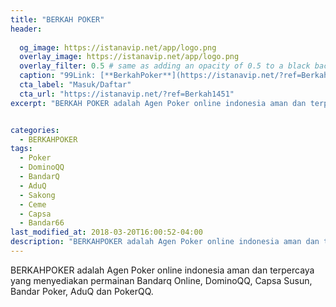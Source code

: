```yaml
---
title: "BERKAH POKER"
header:
  
  og_image: https://istanavip.net/app/logo.png
  overlay_image: https://istanavip.net/app/logo.png
  overlay_filter: 0.5 # same as adding an opacity of 0.5 to a black background
  caption: "99Link: [**BerkahPoker**](https://istanavip.net/?ref=Berkah1451)"
  cta_label: "Masuk/Daftar"
  cta_url: "https://istanavip.net/?ref=Berkah1451"
excerpt: "BERKAH POKER adalah Agen Poker online indonesia aman dan terpercaya yang menyediakan permainan Bandarq Online, DominoQQ, Capsa Susun, Bandar Poker, AduQ dan PokerQQ."


categories:
  - BERKAHPOKER
tags:
  - Poker
  - DominoQQ
  - BandarQ
  - AduQ
  - Sakong
  - Ceme
  - Capsa
  - Bandar66
last_modified_at: 2018-03-20T16:00:52-04:00
description: "BERKAHPOKER adalah Agen Poker online indonesia aman dan terpercaya yang menyediakan permainan Bandarq Online, DominoQQ, Capsa Susun, Bandar Poker, AduQ dan PokerQQ."
---
```

BERKAHPOKER adalah Agen Poker online indonesia aman dan terpercaya yang menyediakan permainan Bandarq Online, DominoQQ, Capsa Susun, Bandar Poker, AduQ dan PokerQQ.
